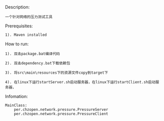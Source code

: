 
Description:

	一个针对网络的压力测试工具
	
Prerequisites:

    1). Maven installed
    
How to run:

	1). 双击package.bat编译代码
	
	2). 双击dependency.bat下载依赖包
    
    3). 将src\main\resources下的资源文件copy到target下
    
    4). 在linux下运行startServer.sh启动服务器，在linux下运行startClient.sh启动服务器，
	
Infomation:

	MainClass: 
        per.chzopen.network.pressure.PressureServer
        per.chzopen.network.pressure.PressureClient
    



